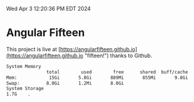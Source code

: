 Wed Apr  3 12:20:36 PM EDT 2024

# Angular Fifteen


This project is live at [https://angularfifteen.github.io](https://angularfifteen.github.io "fifteen!") thanks to Github.

```bash
System Memory
               total        used        free      shared  buff/cache   available
Mem:            15Gi       5.8Gi       889Mi       855Mi       9.8Gi       9.5Gi
Swap:          8.0Gi       1.2Mi       8.0Gi
System Storage
1.7G	.
